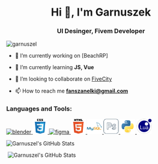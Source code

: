 <h1 align="center">Hi 👋, I'm Garnuszek</h1>
<h3 align="center">UI Desinger, Fivem Developer </h3>

<p align="left"> <img src="https://komarev.com/ghpvc/?username=garnuszel&label=Profile%20views&color=0e75b6&style=flat" alt="garnuszel" /> </p>


- 🔭 I’m currently working on [BeachRP]

- 🌱 I’m currently learning **JS, Vue**

- 👯 I’m looking to collaborate on [FiveCity](https://fivecity.net)

- 📫 How to reach me **fanszanelki@gmail.com**

<h3 align="left">Languages and Tools:</h3>
<p align="left"> <a href="https://www.blender.org/" target="_blank" rel="noreferrer"> <img src="https://download.blender.org/branding/community/blender_community_badge_white.svg" alt="blender" width="40" height="40"/> </a> <a href="https://www.w3schools.com/css/" target="_blank" rel="noreferrer"> <img src="https://raw.githubusercontent.com/devicons/devicon/master/icons/css3/css3-original-wordmark.svg" alt="css3" width="40" height="40"/> </a> <a href="https://www.figma.com/" target="_blank" rel="noreferrer"> <img src="https://www.vectorlogo.zone/logos/figma/figma-icon.svg" alt="figma" width="40" height="40"/> </a> <a href="https://www.w3.org/html/" target="_blank" rel="noreferrer"> <img src="https://raw.githubusercontent.com/devicons/devicon/master/icons/html5/html5-original-wordmark.svg" alt="html5" width="40" height="40"/> </a> <a href="https://www.mysql.com/" target="_blank" rel="noreferrer"> <img src="https://raw.githubusercontent.com/devicons/devicon/master/icons/mysql/mysql-original-wordmark.svg" alt="mysql" width="40" height="40"/> </a> <a href="https://www.photoshop.com/en" target="_blank" rel="noreferrer"> <img src="https://raw.githubusercontent.com/devicons/devicon/master/icons/photoshop/photoshop-line.svg" alt="photoshop" width="40" height="40"/> </a> <a href="https://www.python.org" target="_blank" rel="noreferrer"> <img src="https://raw.githubusercontent.com/devicons/devicon/master/icons/python/python-original.svg" alt="python" width="40" height="40"/> </a> <a href="https://www.lua.org/" target="_blank" rel="noreferrer"> <img src="https://raw.githubusercontent.com/devicons/devicon/master/icons/lua/lua-original.svg" alt="python" width="40" height="40"/> </a> </p>

<p><img src="https://github-readme-stats.vercel.app/api?username=Garnuszel&theme=merko&show_icons=true&hide_border=true&count_private=true" alt="Garnuszel's GitHub Stats" /></p>  

<p>&nbsp;<img src="https://github-readme-stats.vercel.app/api/top-langs/?username=Garnuszel&theme=merko&show_icons=true&hide_border=true&layout=compact" alt="Garnuszel's GitHub Stats" /></p>
